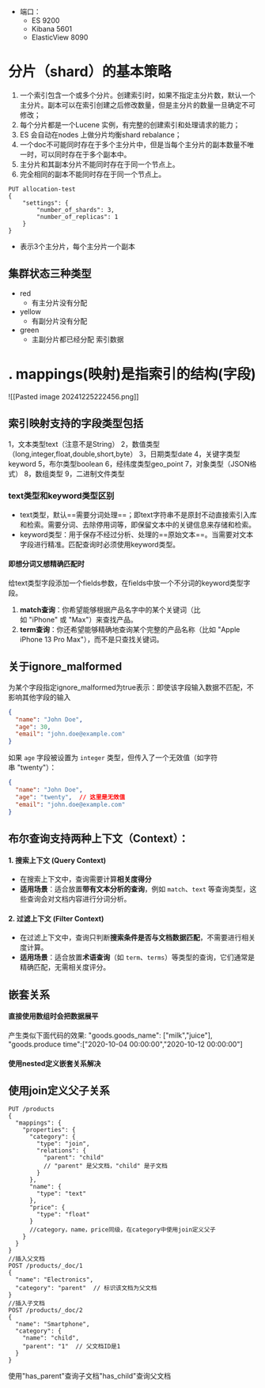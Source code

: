 - 端口：
	- ES 9200
	- Kibana 5601
	- ElasticView 8090
# 分片（shard）的基本策略
1. 一个索引包含一个或多个分片。创建索引时，如果不指定主分片数，默认一个主分片。副本可以在索引创建之后修改数量，但是主分片的数量一旦确定不可修改；
2. 每个分片都是一个Lucene 实例，有完整的创建索引和处理请求的能力；
3. ES 会自动在nodes 上做分片均衡shard rebalance；
4. 一个doc不可能同时存在于多个主分片中，但是当每个主分片的副本数量不唯一时，可以同时存在于多个副本中。
5. 主分片和其副本分片不能同时存在于同一个节点上。
6. 完全相同的副本不能同时存在于同一个节点上。
```
PUT allocation-test
{
	"settings": {
		"number_of_shards": 3,
		"number_of_replicas": 1
	}
}
```
- 表示3个主分片，每个主分片一个副本
## 集群状态三种类型
- red
	- 有主分片没有分配
- yellow
	- 有副分片没有分配
- green
	- 主副分片都已经分配
索引数据
# . mappings(映射)是指索引的结构(字段)
![[Pasted image 20241225222456.png]]
## 索引映射支持的字段类型包括
1，文本类型text（注意不是String）
2，数值类型（long,integer,float,double,short,byte）
3，日期类型date
4，关键字类型keyword
5，布尔类型boolean
6，经纬度类型geo_point
7，对象类型（JSON格式）
8，数组类型
9，二进制文件类型
### text类型和keyword类型区别
- text类型，默认==需要分词处理==；即text字符串不是原封不动直接索引入库和检索。需要分词、去除停用词等，即保留文本中的关键信息来存储和检索。
- keyword类型：用于保存不经过分析、处理的==原始文本==。当需要对文本字段进行精准。匹配查询时必须使用keyword类型。
#### 即想分词又想精确匹配时
给text类型字段添加一个fields参数，在fields中放一个不分词的keyword类型字段。
1. **match查询**：你希望能够根据产品名字中的某个关键词（比如 "iPhone" 或 "Max"）来查找产品。
2. **term查询**：你还希望能够精确地查询某个完整的产品名称（比如 "Apple iPhone 13 Pro Max"），而不是只查找关键词。

## 关于ignore_malformed
为某个字段指定ignore_malformed为true表示：即使该字段输入数据不匹配，不影响其他字段的输入
```json
{
  "name": "John Doe",
  "age": 30,
  "email": "john.doe@example.com"
}
```

如果 `age` 字段被设置为 `integer` 类型，但传入了一个无效值（如字符串 "twenty"）：

```json
{
  "name": "John Doe",
  "age": "twenty",  // 这里是无效值
  "email": "john.doe@example.com"
}
```
## 布尔查询支持两种上下文（Context）：
#### 1. **搜索上下文 (Query Context)**
- 在搜索上下文中，查询需要计算**相关度得分**
- **适用场景**：适合放置**带有文本分析的查询**，例如 `match`、`text` 等查询类型，这些查询会对文档内容进行分词分析。
#### 2. **过滤上下文 (Filter Context)**
- 在过滤上下文中，查询只判断**搜索条件是否与文档数据匹配**，不需要进行相关度计算。
- **适用场景**：适合放置**术语查询**（如 `term`、`terms`）等类型的查询，它们通常是精确匹配，无需相关度评分。
## 嵌套关系
#### 直接使用数组时会把数据展平
产生类似下面代码的效果:
"goods.goods_name": \["milk","juice"],
"goods.produce time":\["2020-10-04 00:00:00","2020-10-12 00:00:00"]
#### 使用nested定义嵌套关系解决
## 使用join定义父子关系
```
PUT /products
{
  "mappings": {
    "properties": {
      "category": {
        "type": "join",
        "relations": {
          "parent": "child"  
          // "parent" 是父文档，"child" 是子文档
        }
      },
      "name": {
        "type": "text"
      },
      "price": {
        "type": "float"
      }
      //category，name，price同级，在category中使用join定义父子
    }
  }
}
//插入父文档
POST /products/_doc/1
{
  "name": "Electronics",
  "category": "parent"  // 标识该文档为父文档
}
//插入子文档
POST /products/_doc/2
{
  "name": "Smartphone",
  "category": {
    "name": "child",
    "parent": "1"  // 父文档ID是1
  }
}
```
使用"has_parent"查询子文档"has_child"查询父文档